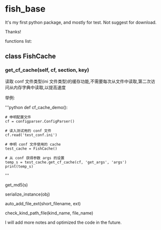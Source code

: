 # fish_base

It's my first python package, and mostly for test. Not suggest for download.

Thanks!

functions list:

## class FishCache

### get_cf_cache(self, cf, section, key)

读取 conf 文件类型(ini 文件类型)的缓存功能,不需要每次从文件中读取,第二次访问从内存字典中读取,以提高速度

举例:

'''python
def cf_cache_demo():

    # 申明配置文件
    cf = configparser.ConfigParser()
    
    # 读入测试用的 conf 文件
    cf.read('test_conf.ini')
    
    # 申明 conf 文件使用的 cache
    test_cache = FishCache()
    
    # 从 conf 获得参数 args 的设置
    temp_s = test_cache.get_cf_cache(cf, 'get_args', 'args')
    print(temp_s)
'''    

get_md5(s)

serialize_instance(obj)

auto_add_file_ext(short_filename, ext)

check_kind_path_file(kind_name, file_name)

I will add more notes and optimized the code in the future.

